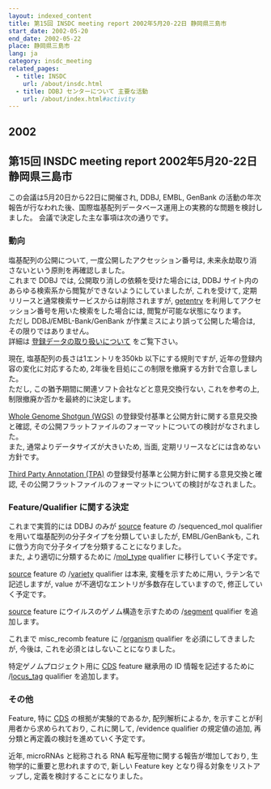 ```yaml
---
layout: indexed_content
title: 第15回 INSDC meeting report 2002年5月20-22日 静岡県三島市
start_date: 2002-05-20
end_date: 2002-05-22
place: 静岡県三島市
lang: ja
category: insdc_meeting
related_pages:
  - title: INSDC
    url: /about/insdc.html
  - title: DDBJ センターについて 主要な活動
    url: /about/index.html#activity
---
```


## 2002  <a name="2002"></a>

## 第15回 INSDC meeting report 2002年5月20-22日 静岡県三島市

この会議は5月20日から22日に開催され, DDBJ, EMBL, GenBank
の活動の年次報告が行なわれた後、国際塩基配列データベース運用上の実務的な問題を検討しました。
会議で決定した主な事項は次の通りです。

### 動向

塩基配列の公開について, 一度公開したアクセッション番号は,
未来永劫取り消さないという原則を再確認しました。  
これまで DDBJ では, 公開取り消しの依頼を受けた場合には, DDBJ
サイト内のあらゆる検索系から閲覧ができないようにしていましたが,
これを受けて, 定期リリースと通常検索サービスからは削除されますが,
[getentry](http://getentry.ddbj.nig.ac.jp/top-j.html)
を利用してアクセッション番号を用いた検索をした場合には,
閲覧が可能な状態になります。  
ただし DDBJ/EMBL-Bank/GenBank が作業ミスにより誤って公開した場合は,
その限りではありません。  
詳細は [登録データの取り扱いについて](/about/insdc.html#policy) をご覧下さい。

現在, 塩基配列の長さは1エントリを350kb 以下にする規則ですが,
近年の登録内容の変化に対応するため,
2年後を目処にこの制限を撤廃する方針で合意しました。  
ただし, この猶予期間に関連ソフト会社などと意見交換行ない,
これを参考の上, 制限撤廃か否かを最終的に決定します。

[Whole Genome Shotgun (WGS)](/ddbj/wgs.html)
の登録受付基準と公開方針に関する意見交換と確認,
その公開フラットファイルのフォーマットについての検討がなされました。  
また, 通常よりデータサイズが大きいため, 当面,
定期リリースなどには含めない方針です。

[Third Party Annotation (TPA)](/ddbj/tpa.html)
の登録受付基準と公開方針に関する意見交換と確認,
その公開フラットファイルのフォーマットについての検討がなされました。

### Feature/Qualifier に関する決定  <a name="2002-ft"></a>

これまで実質的には DDBJ のみが [source](/ddbj/features.html#source)
feature の /sequenced\_mol qualifier
を用いて塩基配列の分子タイプを分類していましたが, EMBL/GenBankも,
これに倣う方向で分子タイプを分類することになりました。  
また, より適切に分類するために
/[mol\_type](/ddbj/qualifiers.html#mol_type) qualifier
に移行していく予定です。

[source](/ddbj/features.html#source) feature の
/[variety](/ddbj/qualifiers.html#variety) qualifier は本来,
変種を示すために用い, ラテン名で記述しますが, value
が不適切なエントリが多数存在していますので, 修正していく予定です。

[source](/ddbj/features.html#source) feature
にウイルスのゲノム構造を示すための
/[segment](/ddbj/qualifiers.html#segment) qualifier を追加します。

これまで misc\_recomb feature に
/[organism](/ddbj/qualifiers.html#organism) qualifier
を必須にしてきましたが, 今後は, これを必須とはしないことになりました。

特定ゲノムプロジェクト用に [CDS](/ddbj/features.html#cds) feature
継承用の ID 情報を記述するために
/[locus\_tag](/ddbj/qualifiers.html#locus_tag) qualifier を追加します。

### その他

Feature, 特に [CDS](/ddbj/features.html#cds) の根拠が実験的であるか,
配列解析によるか, を示すことが利用者から求められており, これに関して,
/evidence qualifier の規定値の追加,
再分類と再定義の検討を進めていく予定です。

近年, microRNAs と総称される RNA 転写産物に関する報告が増加しており,
生物学的に重要と思われますので, 新しい Feature key
となり得る対象をリストアップし, 定義を検討することになりました。
